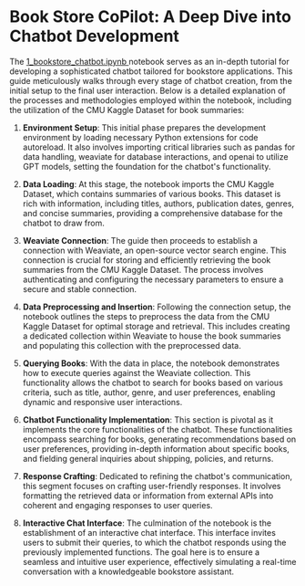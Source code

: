 # Book Store CoPilot: A Deep Dive into Chatbot Development

The [1_bookstore_chatbot.ipynb ](https://github.com/ovshake/bookstore-copilot/blob/main/src/notebooks%20/1_bookstore_chatbot.ipynb)notebook serves as an in-depth tutorial for developing a sophisticated chatbot tailored for bookstore applications. This guide meticulously walks through every stage of chatbot creation, from the initial setup to the final user interaction. Below is a detailed explanation of the processes and methodologies employed within the notebook, including the utilization of the CMU Kaggle Dataset for book summaries:

1. **Environment Setup**: This initial phase prepares the development environment by loading necessary Python extensions for code autoreload. It also involves importing critical libraries such as pandas for data handling, weaviate for database interactions, and openai to utilize GPT models, setting the foundation for the chatbot's functionality.

2. **Data Loading**: At this stage, the notebook imports the CMU Kaggle Dataset, which contains summaries of various books. This dataset is rich with information, including titles, authors, publication dates, genres, and concise summaries, providing a comprehensive database for the chatbot to draw from.

3. **Weaviate Connection**: The guide then proceeds to establish a connection with Weaviate, an open-source vector search engine. This connection is crucial for storing and efficiently retrieving the book summaries from the CMU Kaggle Dataset. The process involves authenticating and configuring the necessary parameters to ensure a secure and stable connection.

4. **Data Preprocessing and Insertion**: Following the connection setup, the notebook outlines the steps to preprocess the data from the CMU Kaggle Dataset for optimal storage and retrieval. This includes creating a dedicated collection within Weaviate to house the book summaries and populating this collection with the preprocessed data.

5. **Querying Books**: With the data in place, the notebook demonstrates how to execute queries against the Weaviate collection. This functionality allows the chatbot to search for books based on various criteria, such as title, author, genre, and user preferences, enabling dynamic and responsive user interactions.

6. **Chatbot Functionality Implementation**: This section is pivotal as it implements the core functionalities of the chatbot. These functionalities encompass searching for books, generating recommendations based on user preferences, providing in-depth information about specific books, and fielding general inquiries about shipping, policies, and returns.

7. **Response Crafting**: Dedicated to refining the chatbot's communication, this segment focuses on crafting user-friendly responses. It involves formatting the retrieved data or information from external APIs into coherent and engaging responses to user queries.

8. **Interactive Chat Interface**: The culmination of the notebook is the establishment of an interactive chat interface. This interface invites users to submit their queries, to which the chatbot responds using the previously implemented functions. The goal here is to ensure a seamless and intuitive user experience, effectively simulating a real-time conversation with a knowledgeable bookstore assistant.
